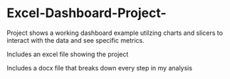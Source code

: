# Excel-Dashboard-Project-
Project shows a working dashboard example utilzing charts and slicers to interact with the data and see specific metrics.

Includes an excel file showing the project

Includes a docx file that breaks down every step in my analysis
